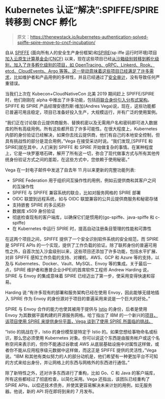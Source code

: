 # Kubernetes 认证“解决”:SPIFFE/SPIRE 转移到 CNCF 孵化

> 原文：<https://thenewstack.io/kubernetes-authentication-solved-spiffe-spire-move-to-cncf-incubation/>

自从 [SPIFFE](https://spiffe.io/) (面向所有人的安全生产身份框架)和[SPIRE](https://spiffe.io/spire/)(sp iffe 运行时环境)项目[加入](https://www.cncf.io/blog/2018/03/29/cncf-to-host-the-spiffe-project/)[云原生计算基金会(CNCF)](https://www.cncf.io/) 以来，现在这些项目已经[从沙箱级别转移到孵化级别，加入了许多孵化级别的项目，如 OpenTracing、gRPC、Linkerd、Rook、etcd、CloudEvents、Argo 等等。这一举动意味着这些项目已经满足了许多](https://www.cncf.io/blog/2020/06/22/toc-approves-spiffe-and-spire-to-incubation/)[需求](https://github.com/cncf/toc/blob/master/process/graduation_criteria.adoc)，比如维护者和产品用例的多样性，并且已经通过了[安全审计](https://github.com/cncf/sig-security/tree/master/assessments/projects/spiffe-spire)，没有导致任何严重错误。

当我们上次在 Kubecon+CloudNativeCon 北美 2019 期间赶上 SPIFFE/SPIRE 时，他们刚刚在 alpha 中推出了许多功能，包括[将联合身份引入分布式架构](https://thenewstack.io/spiffe-spire-brings-federated-identity-to-distributed-architectures/)。SPIFFE 和 SPIRE 产品经理安德烈斯·维加(Andres Vega)说，现在，这些功能都已普遍可用且稳定，项目已准备好投入生产，大规模运行，并有广泛的使用案例。

“我们正在讨论联合云提供商服务、替换机密以及无需用户名和密码即可进入数据库的所有高级用例。所有这些都开启了许多可能性。在很大程度上，Kubernetes 内部的身份验证已经解决，如果你去找云提供商，他们有自己的本地安全控制，但具有挑战性的部分是混合用例，”Vega 在接受采访时说。“我们发现,[SPIFFE 和 SPIRE]就在其中，人们来到 SPIFFE 和 SPIRE 开始做复杂的事情。在某种程度上，它是一块罗塞塔石碑，解开了所有这一切，弥合了现代做事方式与所有其他传统身份验证方式之间的差距，在这些方式中，您依赖于使用秘密。”

Vega 在一封电子邮件中发送了自去年 11 月以来更新的完整功能列表:

*   SPIRE Federation 用于组织间互操作性的用例，例如云提供商和其客户之间的互操作性
*   SPIFFE 与 SPIFFE 兼容系统的联合，比如对服务网格的 SPIRE 部署
*   OIDC 联盟到远程系统，如与 OIDC 联盟兼容的公共云提供商服务和秘密存储
*   支持嵌套 SPIRE 的多云拓扑
*   数据库 x509 身份验证
*   彻底检查现有的客户端库，以确保它们是惯用的(go-spiffe、java-spiffe 和 c-spiffe)
*   在 Kubernetes 中运行 SPIRE 时，提高自动注册条目管理的性能和可靠性

在这两个项目之间，SPIFFE 提供了一个安全识别软件系统的安全规范，而 SPIRE 是 SPIFFE APIs 的一个实现，提供了工作负载的验证。除了联邦身份的普遍可用性之外，自首次加入沙盒级别以来，这些项目还添加了许多功能，包括水平扩展、对非 SPIFFE 感知工作负载的支持、对裸机、AWS、GCP 和 Azure 等的支持，以及与 Kubernetes、Docker、Vault、MySQL、Envoy 等的集成。关于最后一点，SPIRE 维护者和惠普企业(HPE)的首席软件工程师 Andrew Harding 说，SPIRE 与 Envoy 的集成意味着 SPIRE 已经迈出了第一步，使采用变得快速和容易。

Harding 说:“有许多现有的部署和服务架构已经在使用 Envoy，因此能够无缝地插入 SPIRE 作为 Envoy 的身份源对于项目的普遍采用来说是一个巨大的好处。”

SPIRE 与 Envoy 合作的能力也使其被用于提供与 [Istio](https://istio.io/) 的身份，后者是使用 Envoy 为其数据平面构建的开源服务网格。哈丁指出了 IBM 的一个新兴的[项目，该项目使用 SPIRE 来提供身份平面，Vega 谈到了使用 SPIRE 所面临的挑战。](https://github.com/IBM/istio-spire)

“Istio 的挑战在于，Istio 的身份模型是特定于 Istio 的。如果您想给事物命名或标识，那么您必须使用 Kubernetes 对象。你可以说这个东西是由服务帐户或这个名称空间来表示的，但你不能通过谷歌或 AWS 从底层基础设施中对属性这样做，或者你不能从应用程序级元数据中这样做，而这正是 SPIFFE 提供的灵活性，”Vega 说。“IBM 和其他有类似努力的人的部分动机是，他们希望有一种更加平台不可知的方式来给出身份，并让网格上的东西与网格外的东西进行通信。”

除了新特性之外，还对许多东西进行了重构，比如 Go、C 和 Java 的客户端库，所有这些都经过了彻底检查，以简化采用。Vega 还指出，该团队已经重构了 SPIRE APIs，以偿还技术债务，并使其更容易解决未来计划的用例，如无服务器。他说，新的 API 将在即将到来的 7 月发布。

<svg xmlns:xlink="http://www.w3.org/1999/xlink" viewBox="0 0 68 31" version="1.1"><title>Group</title> <desc>Created with Sketch.</desc></svg>
